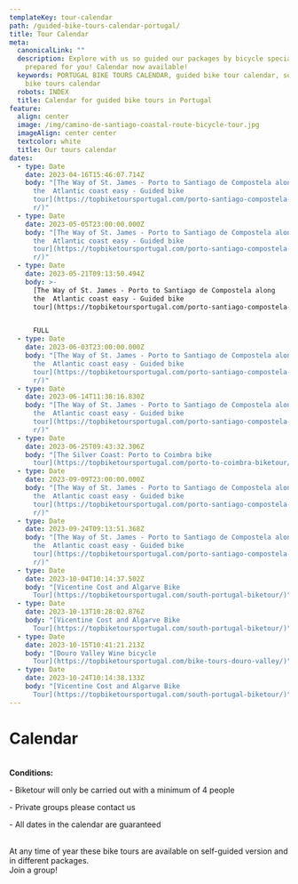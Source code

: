 ```yaml
---
templateKey: tour-calendar
path: /guided-bike-tours-calendar-portugal/
title: Tour Calendar
meta:
  canonicalLink: ""
  description: Explore with us so guided our packages by bicycle specially
    prepared for you! Calendar now available!
  keywords: PORTUGAL BIKE TOURS CALENDAR, guided bike tour calendar, self guide
    bike tours calendar
  robots: INDEX
  title: Calendar for guided bike tours in Portugal
feature:
  align: center
  image: /img/camino-de-santiago-coastal-route-bicycle-tour.jpg
  imageAlign: center center
  textcolor: white
  title: Our tours calendar
dates:
  - type: Date
    date: 2023-04-16T15:46:07.714Z
    body: "[The Way of St. James - Porto to Santiago de Compostela along
      the  Atlantic coast easy - Guided bike
      tour](https://topbiketoursportugal.com/porto-santiago-compostela-bike-tou\
      r/)"
  - type: Date
    date: 2023-05-05T23:00:00.000Z
    body: "[The Way of St. James - Porto to Santiago de Compostela along
      the  Atlantic coast easy - Guided bike
      tour](https://topbiketoursportugal.com/porto-santiago-compostela-bike-tou\
      r/)"
  - type: Date
    date: 2023-05-21T09:13:50.494Z
    body: >-
      [The Way of St. James - Porto to Santiago de Compostela along
      the  Atlantic coast easy - Guided bike
      tour](https://topbiketoursportugal.com/porto-santiago-compostela-bike-tour/)


      F﻿ULL
  - type: Date
    date: 2023-06-03T23:00:00.000Z
    body: "[The Way of St. James - Porto to Santiago de Compostela along
      the  Atlantic coast easy - Guided bike
      tour](https://topbiketoursportugal.com/porto-santiago-compostela-bike-tou\
      r/)"
  - type: Date
    date: 2023-06-14T11:38:16.830Z
    body: "[The Way of St. James - Porto to Santiago de Compostela along
      the  Atlantic coast easy - Guided bike
      tour](https://topbiketoursportugal.com/porto-santiago-compostela-bike-tou\
      r/)"
  - type: Date
    date: 2023-06-25T09:43:32.306Z
    body: "[The Silver Coast: Porto to Coimbra bike
      tour](https://topbiketoursportugal.com/porto-to-coimbra-biketour/)"
  - type: Date
    date: 2023-09-09T23:00:00.000Z
    body: "[The Way of St. James - Porto to Santiago de Compostela along
      the  Atlantic coast easy - Guided bike
      tour](https://topbiketoursportugal.com/porto-santiago-compostela-bike-tou\
      r/)"
  - type: Date
    date: 2023-09-24T09:13:51.368Z
    body: "[The Way of St. James - Porto to Santiago de Compostela along
      the  Atlantic coast easy - Guided bike
      tour](https://topbiketoursportugal.com/porto-santiago-compostela-bike-tou\
      r/)"
  - type: Date
    date: 2023-10-04T10:14:37.502Z
    body: "[Vicentine Cost and Algarve Bike
      Tour](https://topbiketoursportugal.com/south-portugal-biketour/)"
  - type: Date
    date: 2023-10-13T10:28:02.876Z
    body: "[Vicentine Cost and Algarve Bike
      Tour](https://topbiketoursportugal.com/south-portugal-biketour/)"
  - type: Date
    date: 2023-10-15T10:41:21.213Z
    body: "[Douro Valley Wine bicycle
      Tour](https://topbiketoursportugal.com/bike-tours-douro-valley/)"
  - type: Date
    date: 2023-10-24T10:14:38.133Z
    body: "[Vicentine Cost and Algarve Bike
      Tour](https://topbiketoursportugal.com/south-portugal-biketour/)"
---
```

# Calendar

\
**Conditions:**

\- Biketour will only be carried out with a minimum of 4 people

\- Private groups please contact us

\- All dates in the calendar are guaranteed

\
At any time of year these bike tours are available on self-guided version and in different packages.
\
Join a group!
